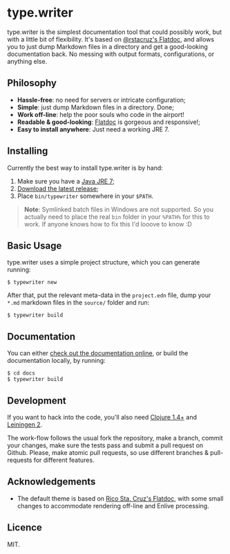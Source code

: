 type.writer
===========

type.writer is the simplest documentation tool that could possibly work, but
with a little bit of flexibility. It's based on [@rstacruz's Flatdoc][Flatdoc],
and allows you to just dump Markdown files in a directory and get a
good-looking documentation back. No messing with output formats,
configurations, or anything else.

[Flatdoc]: http://ricostacruz.com/flatdoc

## Philosophy

 -  **Hassle-free**: no need for servers or intricate configuration;
 -  **Simple**: just dump Markdown files in a directory. Done;
 -  **Work off-line**: help the poor souls who code in the airport!
 -  **Readable & good-looking**: [Flatdoc][] is gorgeous and responsive!;
 -  **Easy to install anywhere**: Just need a working JRE 7.


## Installing

Currently the best way to install type.writer is by hand:

 1.  Make sure you have a [Java JRE 7][JRE];
 2.  [Download the latest release][release];
 3.  Place `bin/typewriter` somewhere in your `$PATH`.
 
> **Note**: Symlinked batch files in Windows are not supported. So you actually
> need to place the real `bin` folder in your `%PATH%` for this to work. If
> anyone knows how to fix this I'd looove to know :D

[JRE]: http://www.java.com/en/download/index.jsp
[release]: https://github.com/kurisuwhyte/type.writer/releases/download/v0.2.0/typewriter-0.2.0.tar.gz


## Basic Usage

type.writer uses a simple project structure, which you can generate running:

    $ typewriter new

After that, put the relevant meta-data in the `project.edn` file, dump your
`*.md` markdown files in the `source/` folder and run:

    $ typewriter build
    
    
## Documentation

You can either [check out the documentation online][docs], or build the
documentation locally, by running:

    $ cd docs
    $ typewriter build


[docs]: http://kurisuwhyte.github.com/type.writer
    

## Development

If you want to hack into the code, you'll also need [Clojure 1.4+][Clojure] and
[Leiningen 2][lein].

The work-flow follows the usual fork the repository, make a branch, commit your
changes, make sure the tests pass and submit a pull request on Github. Please,
make atomic pull requests, so use different branches & pull-requests for
different features.

[Clojure]: http://clojure.org/
[lein]: http://leiningen.org/


## Acknowledgements

 -  The default theme is based on [Rico Sta. Cruz's Flatdoc][Flatdoc], with
    some small changes to accommodate rendering off-line and Enlive processing.
    

## Licence

MIT.
